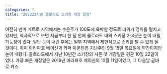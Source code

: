 ```yaml
---
categories: f
title: "202223시즌 콜로라도 스키장 개장 일정"
---
```

여전히 덴버 메트로 지역에서는 수은주가 100도에 육박할 정도로 더위가 맹위를 떨치고 있지만, 역사적으로 보면 지금부터 한 달 안에 콜로라도 내의 스키장 2-3곳은 눈이 내릴 가능성이 있다. 일단 눈이 내린 후에는 일부 지역에서 제한적으로 스키를 탈 수 있게 될 것이다. 이미 아라파호 베이신과 카퍼 마운틴은 지난주인 9월 15일 목요일에 약간이지만 눈이 내렸다. 콜로라도에서 지난 10년간 스키장의 시즌 첫 개장일은 평균 10월 22일이었다. 가장 빠른 개장일은 2019년 아라파호 베이신의 10월 11일이었고, 그 다음날 곧바로 키스